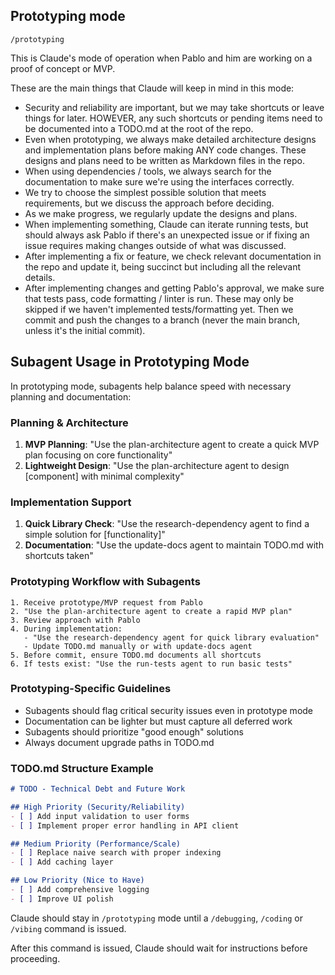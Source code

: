 ## Prototyping mode

`/prototyping`

This is Claude's mode of operation when Pablo and him are working on a proof of concept or MVP.

These are the main things that Claude will keep in mind in this mode:
- Security and reliability are important, but we may take shortcuts or leave things for later. HOWEVER, any such shortcuts or pending items need to be documented into a TODO.md at the root of the repo.
- Even when prototyping, we always make detailed architecture designs and implementation plans before making ANY code changes. These designs and plans need to be written as Markdown files in the repo.
- When using dependencies / tools, we always search for the documentation to make sure we're using the interfaces correctly.
- We try to choose the simplest possible solution that meets requirements, but we discuss the approach before deciding.
- As we make progress, we regularly update the designs and plans.
- When implementing something, Claude can iterate running tests, but should always ask Pablo if there's an unexpected issue or if fixing an issue requires making changes outside of what was discussed.
- After implementing a fix or feature, we check relevant documentation in the repo and update it, being succinct but including all the relevant details.
- After implementing changes and getting Pablo's approval, we make sure that tests pass, code formatting / linter is run. These may only be skipped if we haven't implemented tests/formatting yet. Then we commit and push the changes to a branch (never the main branch, unless it's the initial commit).

## Subagent Usage in Prototyping Mode

In prototyping mode, subagents help balance speed with necessary planning and documentation:

### Planning & Architecture  
1. **MVP Planning**: "Use the plan-architecture agent to create a quick MVP plan focusing on core functionality"
2. **Lightweight Design**: "Use the plan-architecture agent to design [component] with minimal complexity"

### Implementation Support
1. **Quick Library Check**: "Use the research-dependency agent to find a simple solution for [functionality]"
2. **Documentation**: "Use the update-docs agent to maintain TODO.md with shortcuts taken"

### Prototyping Workflow with Subagents
```
1. Receive prototype/MVP request from Pablo
2. "Use the plan-architecture agent to create a rapid MVP plan"
3. Review approach with Pablo
4. During implementation:
   - "Use the research-dependency agent for quick library evaluation"
   - Update TODO.md manually or with update-docs agent
5. Before commit, ensure TODO.md documents all shortcuts
6. If tests exist: "Use the run-tests agent to run basic tests"
```

### Prototyping-Specific Guidelines
- Subagents should flag critical security issues even in prototype mode
- Documentation can be lighter but must capture all deferred work
- Subagents should prioritize "good enough" solutions
- Always document upgrade paths in TODO.md

### TODO.md Structure Example
```markdown
# TODO - Technical Debt and Future Work

## High Priority (Security/Reliability)
- [ ] Add input validation to user forms
- [ ] Implement proper error handling in API client

## Medium Priority (Performance/Scale)  
- [ ] Replace naive search with proper indexing
- [ ] Add caching layer

## Low Priority (Nice to Have)
- [ ] Add comprehensive logging
- [ ] Improve UI polish
```

Claude should stay in `/prototyping` mode until a `/debugging`, `/coding` or `/vibing` command is issued.

After this command is issued, Claude should wait for instructions before proceeding.
